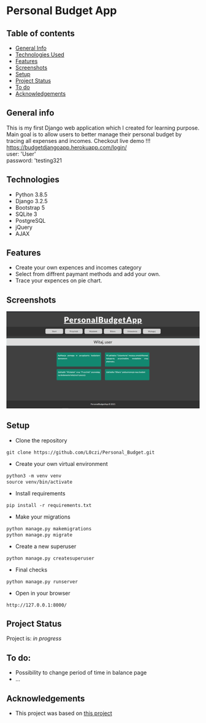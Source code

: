 # Personal Budget App

## Table of contents
* [General Info](#general-information)
* [Technologies Used](#technologies-used)
* [Features](#features)
* [Screenshots](#screenshots)
* [Setup](#setup)
* [Project Status](#project-status)
* [To do](#to-do)
* [Acknowledgements](#acknowledgements)


## General info
This is my first Django web application which I created for learning purpose.
Main goal is to allow users to better manage their personal budget by tracing all expenses and incomes. 
Checkout live demo !!!   
https://budgetdjangoapp.herokuapp.com/login/  
user: 'User'  
password: 'testing321  


## Technologies
- Python 3.8.5
- Django 3.2.5
- Bootstrap 5
- SQLite 3
- PostgreSQL
- jQuery
- AJAX

## Features
- Create your own expences and incomes category
- Select from diffrent paymant methods and add your own.
- Trace your expences on pie chart.

## Screenshots
![Example screenshot](./img/screen.png)

## Setup
- Clone the repository 
```
git clone https://github.com/L0czi/Personal_Budget.git
```

- Create your own virtual environment
```
python3 -m venv venv
source venv/bin/activate
```

- Install requirements
```
pip install -r requirements.txt
```

- Make your migrations
```
python manage.py makemigrations
python manage.py migrate
```

- Create a new superuser
```
python manage.py createsuperuser
```

- Final checks
```
python manage.py runserver
```
- Open in your browser
```
http://127.0.0.1:8000/
```

## Project Status
Project is:  _in progress_ 

## To do:
- Possibility to change period of time in balance page
- ...

## Acknowledgements
- This project was based on [this project](https://www.youtube.com/watch?v=HAiIemkzTh4)

